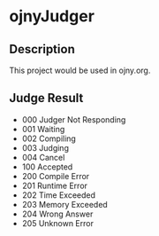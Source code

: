 ojnyJudger
==========

Description
-----------

This project would be used in ojny.org.

Judge Result
------------

- 000 Judger Not Responding
- 001 Waiting
- 002 Compiling
- 003 Judging
- 004 Cancel
- 100 Accepted
- 200 Compile Error
- 201 Runtime Error
- 202 Time Exceeded
- 203 Memory Exceeded
- 204 Wrong Answer
- 205 Unknown Error
